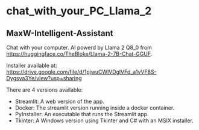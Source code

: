 # chat_with_your_PC_Llama_2
## MaxW-Intelligent-Assistant

Chat with your computer. AI powerd by Llama 2 Q8_0 from https://huggingface.co/TheBloke/Llama-2-7B-Chat-GGUF.

Installer available at: https://drive.google.com/file/d/1pjwuCWlVDglVFd_a1vVF8S-Dygsva3Ye/view?usp=sharing

There are 4 versions available:
- Streamlit: A web version of the app.
- Docker: The streamlit version running inside a docker container.
- PyInstaller: An executable that runs the Streamlit app.
- Tkinter: A Windows version using Tkinter and C# with an MSIX installer.
